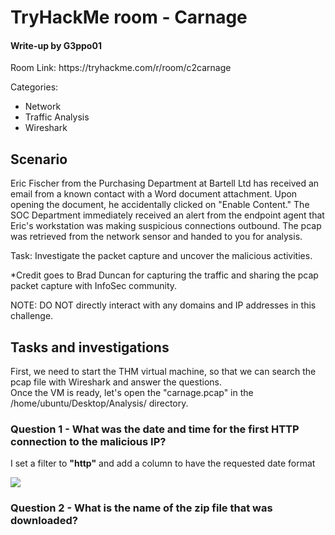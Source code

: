 <h1>TryHackMe room - Carnage</h1>
<h4>Write-up by G3ppo01</h4>
<p>Room Link: https://tryhackme.com/r/room/c2carnage</p>
<p>Categories:</p>
<ul>
  <li>Network</li>
  <li>Traffic Analysis</li>
  <li>Wireshark</li>
</ul>

<h2>Scenario</h2>
<span>Eric Fischer from the Purchasing Department at Bartell Ltd has received an email from a known contact with a Word document attachment.  Upon opening the document, he accidentally clicked on "Enable Content."  The SOC Department immediately received an alert from the endpoint agent that Eric's workstation was making suspicious connections outbound. The pcap was retrieved from the network sensor and handed to you for analysis. 

Task: Investigate the packet capture and uncover the malicious activities. 

*Credit goes to Brad Duncan for capturing the traffic and sharing the pcap packet capture with InfoSec community. 

NOTE: DO NOT directly interact with any domains and IP addresses in this challenge. </span>

<h2>Tasks and investigations</h2>

<p>First, we need to start the THM virtual machine, so that we can search the pcap file with Wireshark and answer the questions.<br>
Once the VM is ready, let's open the "carnage.pcap" in the /home/ubuntu/Desktop/Analysis/ directory. </p>

<h3>Question 1 - What was the date and time for the first HTTP connection to the malicious IP?</h3>
<p>I set a filter to <strong>"http"</strong> and add a column to have the requested date format</p>
<img src="https://github.com/G3ppo01/Write-ups/assets/170022041/544d9d95-e501-4214-b266-2cbd7f13a275">

<h3>Question 2 - What is the name of the zip file that was downloaded?</h3>
